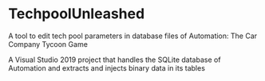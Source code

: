 # TechpoolUnleashed
A tool to edit tech pool parameters in database files of Automation: The Car Company Tycoon Game

A Visual Studio 2019 project that handles the SQLite database of Automation and extracts and injects binary data in its tables
